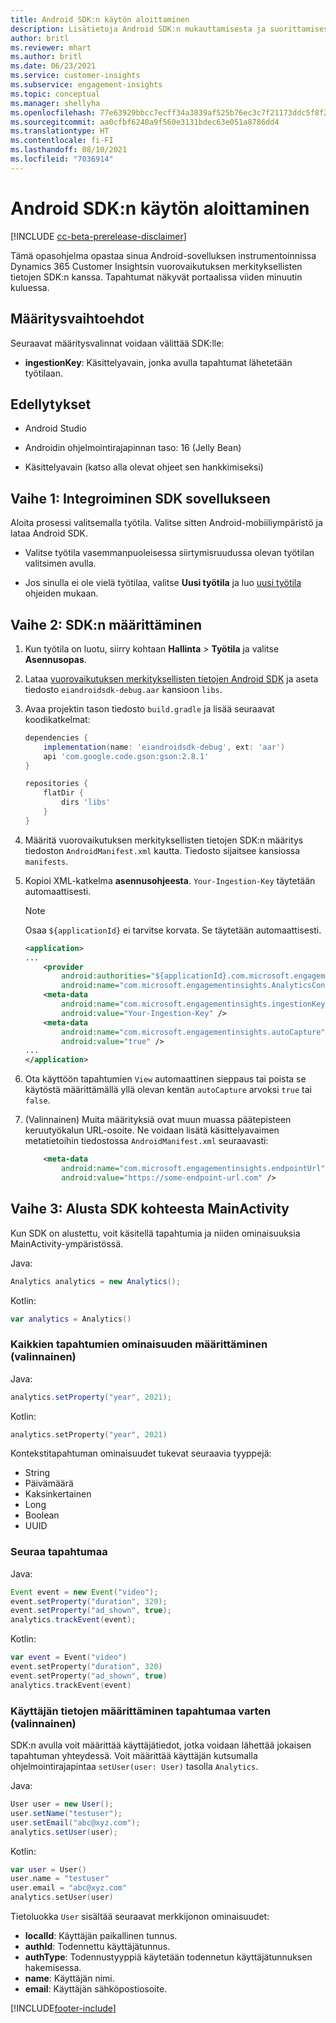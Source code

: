 ```yaml
---
title: Android SDK:n käytön aloittaminen
description: Lisätietoja Android SDK:n mukauttamisesta ja suorittamisesta
author: britl
ms.reviewer: mhart
ms.author: britl
ms.date: 06/23/2021
ms.service: customer-insights
ms.subservice: engagement-insights
ms.topic: conceptual
ms.manager: shellyha
ms.openlocfilehash: 77e63929bbcc7ecff34a3839af525b76ec3c7f21173ddc5f8f2d69f11c25c441
ms.sourcegitcommit: aa0cfbf6240a9f560e3131bdec63e051a8786dd4
ms.translationtype: HT
ms.contentlocale: fi-FI
ms.lasthandoff: 08/10/2021
ms.locfileid: "7036914"
---
```

# <a name="get-started-with-the-android-sdk"></a>Android SDK:n käytön aloittaminen

[!INCLUDE [cc-beta-prerelease-disclaimer](includes/cc-beta-prerelease-disclaimer.md)]

Tämä opasohjelma opastaa sinua Android-sovelluksen instrumentoinnissa Dynamics 365 Customer Insightsin vuorovaikutuksen merkityksellisten tietojen SDK:n kanssa. Tapahtumat näkyvät portaalissa viiden minuutin kuluessa.

## <a name="configuration-options"></a>Määritysvaihtoehdot
Seuraavat määritysvalinnat voidaan välittää SDK:lle:

- **ingestionKey**: Käsittelyavain, jonka avulla tapahtumat lähetetään työtilaan.

## <a name="prerequisites"></a>Edellytykset

- Android Studio

- Androidin ohjelmointirajapinnan taso: 16 (Jelly Bean)

- Käsittelyavain (katso alla olevat ohjeet sen hankkimiseksi)

## <a name="step-1-integrate-the-sdk-into-your-application"></a>Vaihe 1: Integroiminen SDK sovellukseen
Aloita prosessi valitsemalla työtila. Valitse sitten Android-mobiiliympäristö ja lataa Android SDK.

- Valitse työtila vasemmanpuoleisessa siirtymisruudussa olevan työtilan valitsimen avulla.

- Jos sinulla ei ole vielä työtilaa, valitse **Uusi työtila** ja luo [uusi työtila](create-workspace.md) ohjeiden mukaan.

## <a name="step-2-configure-the-sdk"></a>Vaihe 2: SDK:n määrittäminen

1. Kun työtila on luotu, siirry kohtaan **Hallinta** > **Työtila** ja valitse **Asennusopas**. 

1. Lataa [vuorovaikutuksen merkityksellisten tietojen Android SDK](https://download.pi.dynamics.com/sdk/EI-SDKs/ei-android-sdk.zip) ja aseta tiedosto `eiandroidsdk-debug.aar` kansioon `libs`.

1. Avaa projektin tason tiedosto `build.gradle` ja lisää seuraavat koodikatkelmat:
    ```gradle
    dependencies {
        implementation(name: 'eiandroidsdk-debug', ext: 'aar')
        api 'com.google.code.gson:gson:2.8.1'
    }

    repositories {
        flatDir {
            dirs 'libs'
        }
    }
    ```

1. Määritä vuorovaikutuksen merkityksellisten tietojen SDK:n määritys tiedoston `AndroidManifest.xml` kautta. Tiedosto sijaitsee kansiossa `manifests`. 
1. Kopioi XML-katkelma **asennusohjeesta**. `Your-Ingestion-Key` täytetään automaattisesti.

   > [!NOTE]
   > Osaa `${applicationId}` ei tarvitse korvata. Se täytetään automaattisesti.
   

   ```xml
   <application>
   ...
       <provider
           android:authorities="${applicationId}.com.microsoft.engagementinsights.AnalyticsContentProvider"
           android:name="com.microsoft.engagementinsights.AnalyticsContentProvider" />
       <meta-data
           android:name="com.microsoft.engagementinsights.ingestionKey"
           android:value="Your-Ingestion-Key" />
       <meta-data
           android:name="com.microsoft.engagementinsights.autoCapture"
           android:value="true" />
   ...
   </application>
   ```

1. Ota käyttöön tapahtumien `View` automaattinen sieppaus tai poista se käytöstä määrittämällä yllä olevan kentän `autoCapture` arvoksi `true` tai `false`.

1. (Valinnainen) Muita määrityksiä ovat muun muassa päätepisteen keruutyökalun URL-osoite. Ne voidaan lisätä käsittelyavaimen metatietoihin tiedostossa `AndroidManifest.xml` seuraavasti:
    ```xml
        <meta-data
            android:name="com.microsoft.engagementinsights.endpointUrl"
            android:value="https://some-endpoint-url.com" />
    ```

## <a name="step-3-initialize-the-sdk-from-mainactivity"></a>Vaihe 3: Alusta SDK kohteesta MainActivity 

Kun SDK on alustettu, voit käsitellä tapahtumia ja niiden ominaisuuksia MainActivity-ympäristössä.

    
Java:
```java
Analytics analytics = new Analytics();
```

Kotlin:
```kotlin
var analytics = Analytics()
```

### <a name="set-property-for-all-events-optional"></a>Kaikkien tapahtumien ominaisuuden määrittäminen (valinnainen)
    
Java:
```java
analytics.setProperty("year", 2021);
```

Kotlin:
```kotlin
analytics.setProperty("year", 2021)
```

Kontekstitapahtuman ominaisuudet tukevat seuraavia tyyppejä:
- String
- Päivämäärä
- Kaksinkertainen
- Long
- Boolean
- UUID

### <a name="track-an-event"></a>Seuraa tapahtumaa

Java:
```java
Event event = new Event("video");
event.setProperty("duration", 320);
event.setProperty("ad_shown", true);
analytics.trackEvent(event);
```

Kotlin:
```kotlin
var event = Event("video")
event.setProperty("duration", 320)
event.setProperty("ad_shown", true)
analytics.trackEvent(event)
```

### <a name="set-user-details-for-your-event-optional"></a>Käyttäjän tietojen määrittäminen tapahtumaa varten (valinnainen)

SDK:n avulla voit määrittää käyttäjätiedot, jotka voidaan lähettää jokaisen tapahtuman yhteydessä. Voit määrittää käyttäjän kutsumalla ohjelmointirajapintaa `setUser(user: User)` tasolla `Analytics`.

Java:
```java
User user = new User();
user.setName("testuser");
user.setEmail("abc@xyz.com");
analytics.setUser(user);
```

Kotlin:
```kotlin
var user = User()
user.name = "testuser"
user.email = "abc@xyz.com"
analytics.setUser(user)
```

Tietoluokka `User` sisältää seuraavat merkkijonon ominaisuudet:

- **localId**: Käyttäjän paikallinen tunnus.
- **authId**: Todennettu käyttäjätunnus.
- **authType**: Todennustyyppiä käytetään todennetun käyttäjätunnuksen hakemisessa.
- **name**: Käyttäjän nimi.
- **email**: Käyttäjän sähköpostiosoite.

[!INCLUDE[footer-include](../includes/footer-banner.md)]
